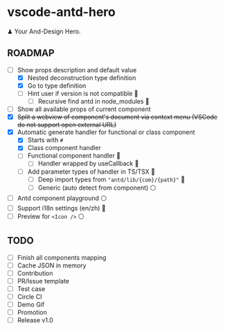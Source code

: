 # vscode-antd-hero

♟ Your And-Design Hero.

## ROADMAP

- [ ] Show props description and default value
  - [x] Nested deconstruction type definition
  - [x] Go to type definition
  - [ ] Hint user if version is not compatible 🔵
    - [ ] Recursive find antd in node_modules 🔵
- [ ] Show all available props of current component
- [x] ~~Split a webview of component's document via context menu (VSCode do not support open external URL)~~
- [x] Automatic generate handler for functional or class component
  - [x] Starts with `#`
  - [x] Class component handler
  - [ ] Functional component handler 🔵
    - [ ] Handler wrapped by useCallback 🔵
  - [ ] Add parameter types of handler in TS/TSX 🔵
    - [ ] Deep import types from `"antd/lib/{com}/{path}"` 🔵
    - [ ] Generic (auto detect from component) ⚪️
- [ ] Antd component playground ⚪️
- [ ] Support i18n settings (en/zh) 🔵
- [ ] Preview for `<Icon />` ⚪️

## TODO

- [ ] Finish all components mapping
- [ ] Cache JSON in memory
- [ ] Contribution
- [ ] PR/Issue template
- [ ] Test case
- [ ] Circle CI
- [ ] Demo Gif
- [ ] Promotion
- [ ] Release v1.0
